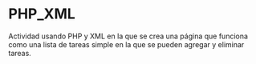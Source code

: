 # PHP_XML
Actividad usando PHP y XML en la que se crea una página que funciona como una lista de tareas simple en la que se pueden agregar y eliminar tareas.
